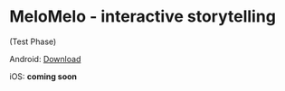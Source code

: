 # MeloMelo - interactive storytelling

(Test Phase)

Android: [Download](https://huy-le.de/melomelo/latest.apk)

iOS: **coming soon**
